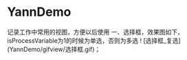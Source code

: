 # YannDemo
记录工作中常用的视图，方便以后使用
一、选择框，效果图如下，isProcessVariable为1的时候为单选，否则为多选
! [选择框_复选] (YannDemo/gifview/选择框.gif)；
